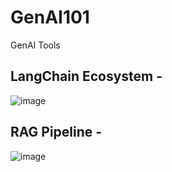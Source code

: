 # GenAI101
GenAI Tools
## LangChain Ecosystem - 
![image](https://github.com/user-attachments/assets/eb0e1bd4-2616-466a-8ac0-db20a5a3f90b)

## RAG Pipeline - 
![image](https://github.com/user-attachments/assets/45b0e3a2-6269-4f6b-a8e9-c3f26679fedc)

